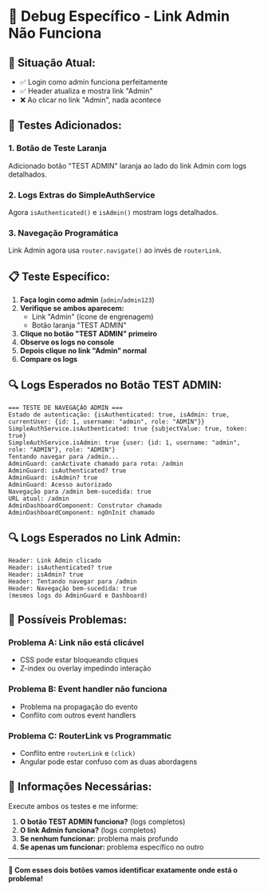 # 🔧 Debug Específico - Link Admin Não Funciona

## 🎯 **Situação Atual:**
- ✅ Login como admin funciona perfeitamente
- ✅ Header atualiza e mostra link "Admin"
- ❌ Ao clicar no link "Admin", nada acontece

## 🧪 **Testes Adicionados:**

### **1. Botão de Teste Laranja**
Adicionado botão "TEST ADMIN" laranja ao lado do link Admin com logs detalhados.

### **2. Logs Extras do SimpleAuthService**
Agora `isAuthenticated()` e `isAdmin()` mostram logs detalhados.

### **3. Navegação Programática**
Link Admin agora usa `router.navigate()` ao invés de `routerLink`.

## 📋 **Teste Específico:**

1. **Faça login como admin** (`admin`/`admin123`)
2. **Verifique se ambos aparecem:**
   - Link "Admin" (ícone de engrenagem)
   - Botão laranja "TEST ADMIN"
3. **Clique no botão "TEST ADMIN" primeiro**
4. **Observe os logs no console**
5. **Depois clique no link "Admin" normal**
6. **Compare os logs**

## 🔍 **Logs Esperados no Botão TEST ADMIN:**

```
=== TESTE DE NAVEGAÇÃO ADMIN ===
Estado de autenticação: {isAuthenticated: true, isAdmin: true, currentUser: {id: 1, username: "admin", role: "ADMIN"}}
SimpleAuthService.isAuthenticated: true {subjectValue: true, token: true}
SimpleAuthService.isAdmin: true {user: {id: 1, username: "admin", role: "ADMIN"}, role: "ADMIN"}
Tentando navegar para /admin...
AdminGuard: canActivate chamado para rota: /admin
AdminGuard: isAuthenticated? true
AdminGuard: isAdmin? true
AdminGuard: Acesso autorizado
Navegação para /admin bem-sucedida: true
URL atual: /admin
AdminDashboardComponent: Construtor chamado
AdminDashboardComponent: ngOnInit chamado
```

## 🔍 **Logs Esperados no Link Admin:**

```
Header: Link Admin clicado
Header: isAuthenticated? true
Header: isAdmin? true
Header: Tentando navegar para /admin
Header: Navegação bem-sucedida: true
(mesmos logs do AdminGuard e Dashboard)
```

## 🚨 **Possíveis Problemas:**

### **Problema A: Link não está clicável**
- CSS pode estar bloqueando cliques
- Z-index ou overlay impedindo interação

### **Problema B: Event handler não funciona**
- Problema na propagação do evento
- Conflito com outros event handlers

### **Problema C: RouterLink vs Programmatic**
- Conflito entre `routerLink` e `(click)`
- Angular pode estar confuso com as duas abordagens

## 📱 **Informações Necessárias:**

Execute ambos os testes e me informe:

1. **O botão TEST ADMIN funciona?** (logs completos)
2. **O link Admin funciona?** (logs completos)
3. **Se nenhum funcionar:** problema mais profundo
4. **Se apenas um funcionar:** problema específico no outro

---

**🎯 Com esses dois botões vamos identificar exatamente onde está o problema!**
